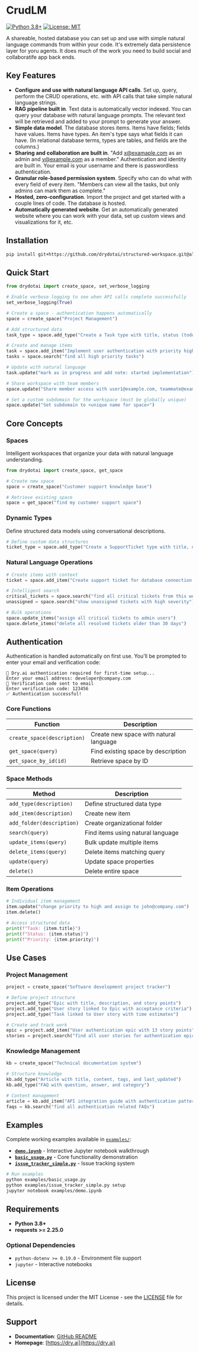 # CrudLM

[![Python 3.8+](https://img.shields.io/badge/python-3.8+-blue.svg)](https://www.python.org/downloads/)
[![License: MIT](https://img.shields.io/badge/License-MIT-yellow.svg)](https://opensource.org/licenses/MIT)

A shareable, hosted database you can set up and use with simple natural language commands from within your code.  It's extremely data persistence layer for yoru agents.  It does much of the work you need to build social and collaboratife app back ends.

## Key Features

- **Configure and use with natural language API calls**.  Set up, query, perform the CRUD operations, etc. with API calls that take simple natural language strings.
- **RAG pipeline built in**.  Text data is automatically vector indexed.  You can query your database with natural language prompts.  The relevant text will be retrieved and added to your prompt to generate your answer.
- **Simple data model**.  The database stores items.  Items have fields; fields have values.  Items have types.  An item's type says what fields it can have.  (In relational database terms, types are tables, and fields are the columns.)
- **Sharing and collaboration are built in**.  "Add x@examaple.com as an admin and y@example.com as a member."  Authentication and identity are built in.  Your email is your username and there is passwordless authentication.
- **Granular role-based permission system**.  Specify who can do what with every field of every item.  "Members can view all the tasks, but only admins can mark them as complete."
- **Hosted, zero-configuration**.  Import the project and get started with a couple lines of code.  The database is hosted.
- **Automatically generated website**.  Get an automatically generated website where you can work with your data, set up custom views and visualizations for it, etc.


## Installation

```bash
pip install git+https://github.com/drydotai/structured-workspace.git@alpha
```

## Quick Start

```python
from drydotai import create_space, set_verbose_logging

# Enable verbose logging to see when API calls complete successfully
set_verbose_logging(True)

# Create a space - authentication happens automatically
space = create_space("Project Management")

# Add structured data
task_type = space.add_type("Create a Task type with title, status (todo/in_progress/done), and priority (low/medium/high)")

# Create and manage items
task = space.add_item("Implement user authentication with priority high")
tasks = space.search("find all high priority tasks")

# Update with natural language
task.update("mark as in progress and add note: started implementation")

# Share workspace with team members
space.update("Share member access with user1@example.com, teammate@example.com, and demo@example.com")

# Set a custom subdomain for the workspace (must be globally unique)
space.update("Set subdomain to <unique name for space>")
```

## Core Concepts

### Spaces
Intelligent workspaces that organize your data with natural language understanding.

```python
from drydotai import create_space, get_space

# Create new space
space = create_space("Customer support knowledge base")

# Retrieve existing space
space = get_space("find my customer support space")
```

### Dynamic Types
Define structured data models using conversational descriptions.

```python
# Define custom data structures
ticket_type = space.add_type("Create a SupportTicket type with title, description, and severity that can be low or medium or high or critical")
```

### Natural Language Operations

```python
# Create items with context
ticket = space.add_item("Create support ticket for database connection timeout with critical severity, users unable to access application")

# Intelligent search
critical_tickets = space.search("find all critical tickets from this week")
unassigned = space.search("show unassigned tickets with high severity")

# Bulk operations
space.update_items("assign all critical tickets to admin users")
space.delete_items("delete all resolved tickets older than 30 days")
```

## Authentication

Authentication is handled automatically on first use. You'll be prompted to enter your email and verification code:

```
🔐 Dry.ai authentication required for first-time setup...
Enter your email address: developer@company.com
📧 Verification code sent to email
Enter verification code: 123456
✅ Authentication successful!
```
### Core Functions

| Function | Description |
|----------|-------------|
| `create_space(description)` | Create new space with natural language |
| `get_space(query)` | Find existing space by description |
| `get_space_by_id(id)` | Retrieve space by ID |

### Space Methods

| Method | Description |
|--------|-------------|
| `add_type(description)` | Define structured data type |
| `add_item(description)` | Create new item |
| `add_folder(description)` | Create organizational folder |
| `search(query)` | Find items using natural language |
| `update_items(query)` | Bulk update multiple items |
| `delete_items(query)` | Delete items matching query |
| `update(query)` | Update space properties |
| `delete()` | Delete entire space |

### Item Operations

```python
# Individual item management
item.update("change priority to high and assign to john@company.com")
item.delete()

# Access structured data
print(f"Task: {item.title}")
print(f"Status: {item.status}")
print(f"Priority: {item.priority}")
```

## Use Cases

### Project Management
```python
project = create_space("Software development project tracker")

# Define project structure
project.add_type("Epic with title, description, and story points")
project.add_type("User story linked to Epic with acceptance criteria")
project.add_type("Task linked to User story with time estimates")

# Create and track work
epic = project.add_item("User authentication epic with 13 story points")
stories = project.search("find all user stories for authentication epic")
```

### Knowledge Management
```python
kb = create_space("Technical documentation system")

# Structure knowledge
kb.add_type("Article with title, content, tags, and last_updated")
kb.add_type("FAQ with question, answer, and category")

# Content management
article = kb.add_item("API integration guide with authentication patterns")
faqs = kb.search("find all authentication related FAQs")
```

## Examples

Complete working examples available in [`examples/`](examples/):

- **[`demo.ipynb`](examples/demo.ipynb)** - Interactive Jupyter notebook walkthrough
- **[`basic_usage.py`](examples/basic_usage.py)** - Core functionality demonstration
- **[`issue_tracker_simple.py`](examples/issue_tracker_simple.py)** - Issue tracking system

```bash
# Run examples
python examples/basic_usage.py
python examples/issue_tracker_simple.py setup
jupyter notebook examples/demo.ipynb
```

## Requirements

- **Python 3.8+**
- **requests >= 2.25.0**

### Optional Dependencies
- `python-dotenv >= 0.19.0` - Environment file support
- `jupyter` - Interactive notebooks

## License

This project is licensed under the MIT License - see the [LICENSE](LICENSE) file for details.

## Support

- **Documentation**: [GitHub README](https://github.com/drydotai/structured-workspace)
- **Homepage**: [https://dry.ai](https://dry.ai)
